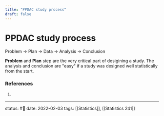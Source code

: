 ```yaml
---
title: "PPDAC study process"
draft: false
---
```

# PPDAC study process
Problem -> Plan -> Data -> Analysis -> Conclusion

**Problem** and **Plan** step are the very critical part of desigining a study. The analysis and conclusion are "easy" if a study was designed well statistically from the start.


### References
1. 

---
status: #🌱 
date: 2022-02-03
tags: [[Statistics]], [[Statistics 241]]
